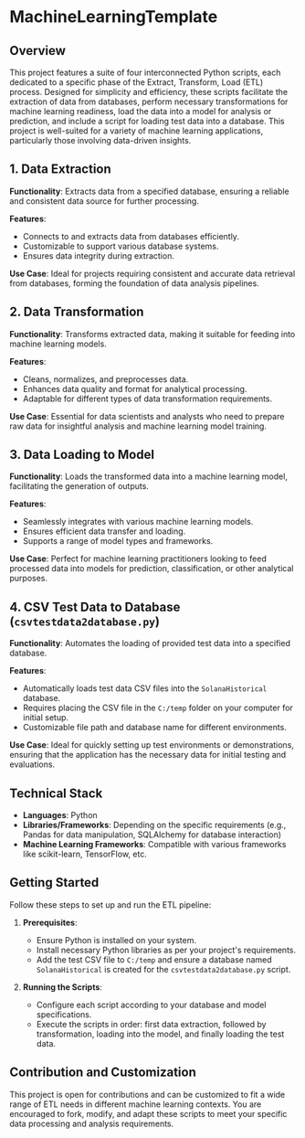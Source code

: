 # **MachineLearningTemplate**

## Overview
This project features a suite of four interconnected Python scripts, each dedicated to a specific phase of the Extract, Transform, Load (ETL) process. Designed for simplicity and efficiency, these scripts facilitate the extraction of data from databases, perform necessary transformations for machine learning readiness, load the data into a model for analysis or prediction, and include a script for loading test data into a database. This project is well-suited for a variety of machine learning applications, particularly those involving data-driven insights.

## 1. Data Extraction
**Functionality**: Extracts data from a specified database, ensuring a reliable and consistent data source for further processing.

**Features**:
  - Connects to and extracts data from databases efficiently.
  - Customizable to support various database systems.
  - Ensures data integrity during extraction.

**Use Case**: Ideal for projects requiring consistent and accurate data retrieval from databases, forming the foundation of data analysis pipelines.

## 2. Data Transformation
**Functionality**: Transforms extracted data, making it suitable for feeding into machine learning models.

**Features**:
  - Cleans, normalizes, and preprocesses data.
  - Enhances data quality and format for analytical processing.
  - Adaptable for different types of data transformation requirements.

**Use Case**: Essential for data scientists and analysts who need to prepare raw data for insightful analysis and machine learning model training.

## 3. Data Loading to Model
**Functionality**: Loads the transformed data into a machine learning model, facilitating the generation of outputs.

**Features**:
  - Seamlessly integrates with various machine learning models.
  - Ensures efficient data transfer and loading.
  - Supports a range of model types and frameworks.

**Use Case**: Perfect for machine learning practitioners looking to feed processed data into models for prediction, classification, or other analytical purposes.

## 4. CSV Test Data to Database (`csvtestdata2database.py`)
**Functionality**: Automates the loading of provided test data into a specified database.

**Features**:
  - Automatically loads test data CSV files into the `SolanaHistorical` database.
  - Requires placing the CSV file in the `C:/temp` folder on your computer for initial setup.
  - Customizable file path and database name for different environments.

**Use Case**: Ideal for quickly setting up test environments or demonstrations, ensuring that the application has the necessary data for initial testing and evaluations.

## Technical Stack
- **Languages**: Python
- **Libraries/Frameworks**: Depending on the specific requirements (e.g., Pandas for data manipulation, SQLAlchemy for database interaction)
- **Machine Learning Frameworks**: Compatible with various frameworks like scikit-learn, TensorFlow, etc.

## Getting Started
Follow these steps to set up and run the ETL pipeline:

1. **Prerequisites**:
   - Ensure Python is installed on your system.
   - Install necessary Python libraries as per your project's requirements.
   - Add the test CSV file to `C:/temp` and ensure a database named `SolanaHistorical`  is created for the `csvtestdata2database.py` script. 

2. **Running the Scripts**:
   - Configure each script according to your database and model specifications.
   - Execute the scripts in order: first data extraction, followed by transformation, loading into the model, and finally loading the test data.

## Contribution and Customization
This project is open for contributions and can be customized to fit a wide range of ETL needs in different machine learning contexts. You are encouraged to fork, modify, and adapt these scripts to meet your specific data processing and analysis requirements.
